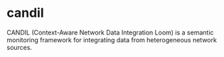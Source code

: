 # candil
CANDIL (Context-Aware Network Data Integration Loom) is a semantic monitoring framework for integrating data from heterogeneous network sources.

